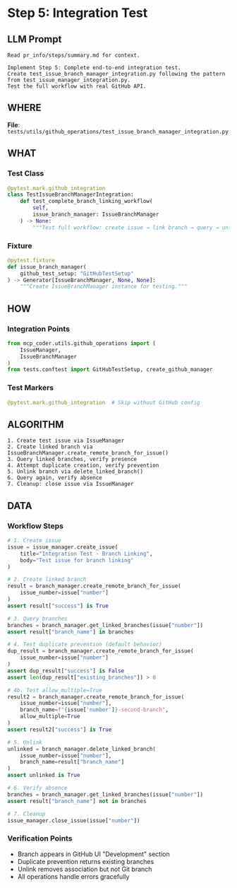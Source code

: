 # Step 5: Integration Test

## LLM Prompt
```
Read pr_info/steps/summary.md for context.

Implement Step 5: Complete end-to-end integration test.
Create test_issue_branch_manager_integration.py following the pattern from test_issue_manager_integration.py.
Test the full workflow with real GitHub API.
```

## WHERE
**File**: `tests/utils/github_operations/test_issue_branch_manager_integration.py`

## WHAT

### Test Class
```python
@pytest.mark.github_integration
class TestIssueBranchManagerIntegration:
    def test_complete_branch_linking_workflow(
        self,
        issue_branch_manager: IssueBranchManager
    ) -> None:
        """Test full workflow: create issue → link branch → query → unlink → verify."""
```

### Fixture
```python
@pytest.fixture
def issue_branch_manager(
    github_test_setup: "GitHubTestSetup"
) -> Generator[IssueBranchManager, None, None]:
    """Create IssueBranchManager instance for testing."""
```

## HOW

### Integration Points
```python
from mcp_coder.utils.github_operations import (
    IssueManager,
    IssueBranchManager
)
from tests.conftest import GitHubTestSetup, create_github_manager
```

### Test Markers
```python
@pytest.mark.github_integration  # Skip without GitHub config
```

## ALGORITHM

```
1. Create test issue via IssueManager
2. Create linked branch via IssueBranchManager.create_remote_branch_for_issue()
3. Query linked branches, verify presence
4. Attempt duplicate creation, verify prevention
5. Unlink branch via delete_linked_branch()
6. Query again, verify absence
7. Cleanup: close issue via IssueManager
```

## DATA

### Workflow Steps
```python
# 1. Create issue
issue = issue_manager.create_issue(
    title="Integration Test - Branch Linking",
    body="Test issue for branch linking"
)

# 2. Create linked branch
result = branch_manager.create_remote_branch_for_issue(
    issue_number=issue["number"]
)
assert result["success"] is True

# 3. Query branches
branches = branch_manager.get_linked_branches(issue["number"])
assert result["branch_name"] in branches

# 4. Test duplicate prevention (default behavior)
dup_result = branch_manager.create_remote_branch_for_issue(
    issue_number=issue["number"]
)
assert dup_result["success"] is False
assert len(dup_result["existing_branches"]) > 0

# 4b. Test allow_multiple=True
result2 = branch_manager.create_remote_branch_for_issue(
    issue_number=issue["number"],
    branch_name=f"{issue['number']}-second-branch",
    allow_multiple=True
)
assert result2["success"] is True

# 5. Unlink
unlinked = branch_manager.delete_linked_branch(
    issue_number=issue["number"],
    branch_name=result["branch_name"]
)
assert unlinked is True

# 6. Verify absence
branches = branch_manager.get_linked_branches(issue["number"])
assert result["branch_name"] not in branches

# 7. Cleanup
issue_manager.close_issue(issue["number"])
```

### Verification Points
- Branch appears in GitHub UI "Development" section
- Duplicate prevention returns existing branches
- Unlink removes association but not Git branch
- All operations handle errors gracefully
